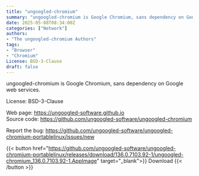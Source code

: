 ```yaml
---
title: "ungoogled-chromium"
summary: "ungoogled-chromium is Google Chromium, sans dependency on Google web services."
date: 2025-05-08T08:34:00Z
categories: ["Network"]
authors:
- "The ungoogled-chromium Authors"
tags: 
- "Browser"
- "Chromium"
License: BSD-3-Clause
draft: false
---
```


ungoogled-chromium is Google Chromium, sans dependency on Google web services.

License: BSD-3-Clause

Web page: <https://ungoogled-software.github.io>  
Source code: <https://github.com/ungoogled-software/ungoogled-chromium>

Report the bug: <https://github.com/ungoogled-software/ungoogled-chromium-portablelinux/issues/new>  

{{< button href="https://github.com/ungoogled-software/ungoogled-chromium-portablelinux/releases/download/136.0.7103.92-1/ungoogled-chromium_136.0.7103.92-1.AppImage" target="_blank">}}
Download
{{< /button >}}